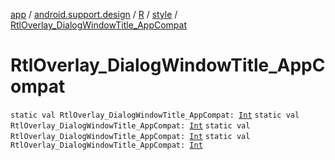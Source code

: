 [app](../../../index.md) / [android.support.design](../../index.md) / [R](../index.md) / [style](index.md) / [RtlOverlay_DialogWindowTitle_AppCompat](.)

# RtlOverlay_DialogWindowTitle_AppCompat

`static val RtlOverlay_DialogWindowTitle_AppCompat: `[`Int`](https://kotlinlang.org/api/latest/jvm/stdlib/kotlin/-int/index.html)
`static val RtlOverlay_DialogWindowTitle_AppCompat: `[`Int`](https://kotlinlang.org/api/latest/jvm/stdlib/kotlin/-int/index.html)
`static val RtlOverlay_DialogWindowTitle_AppCompat: `[`Int`](https://kotlinlang.org/api/latest/jvm/stdlib/kotlin/-int/index.html)
`static val RtlOverlay_DialogWindowTitle_AppCompat: `[`Int`](https://kotlinlang.org/api/latest/jvm/stdlib/kotlin/-int/index.html)